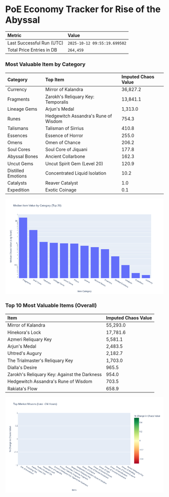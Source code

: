 # PoE Economy Tracker for Rise of the Abyssal

<!-- START_MAINTENANCE -->
| Metric | Value |
|:---|:---|
| Last Successful Run (UTC) | `2025-10-12 09:55:19.699502` |
| Total Price Entries in DB | `264,459` |

<!-- END_MAINTENANCE -->

<!-- START_DATAFRAME_DEBUG -->
<!-- END_DATAFRAME_DEBUG -->

<!-- START_CATEGORY_ANALYSIS -->
### Most Valuable Item by Category
| Category | Top Item | Imputed Chaos Value |
| :--- | :--- | :--- |
| Currency | Mirror of Kalandra | 36,827.2 |
| Fragments | Zarokh's Reliquary Key: Temporalis | 13,841.1 |
| Lineage Gems | Arjun's Medal | 1,313.0 |
| Runes | Hedgewitch Assandra's Rune of Wisdom | 754.3 |
| Talismans | Talisman of Sirrius | 410.8 |
| Essences | Essence of Horror | 255.0 |
| Omens | Omen of Chance | 206.2 |
| Soul Cores | Soul Core of Jiquani | 177.8 |
| Abyssal Bones | Ancient Collarbone | 162.3 |
| Uncut Gems | Uncut Spirit Gem (Level 20) | 120.9 |
| Distilled Emotions | Concentrated Liquid Isolation | 10.2 |
| Catalysts | Reaver Catalyst | 1.0 |
| Expedition | Exotic Coinage | 0.1 |


![Category Analysis Chart](charts/category_analysis.png)
<!-- END_ANALYSIS -->

<!-- START_ANALYSIS -->
### Top 10 Most Valuable Items (Overall)
| Item | Imputed Chaos Value |
| :--- | :--- |
| Mirror of Kalandra | 55,293.0 |
| Hinekora's Lock | 17,781.6 |
| Azmeri Reliquary Key | 5,581.1 |
| Arjun's Medal | 2,483.5 |
| Uhtred's Augury | 2,182.7 |
| The Trialmaster's Reliquary Key | 1,703.0 |
| Dialla's Desire | 965.5 |
| Zarokh's Reliquary Key: Against the Darkness | 954.0 |
| Hedgewitch Assandra's Rune of Wisdom | 703.5 |
| Rakiata's Flow | 658.9 |


![Market Movers Chart](charts/market_movers.png)
<!-- END_ANALYSIS -->
